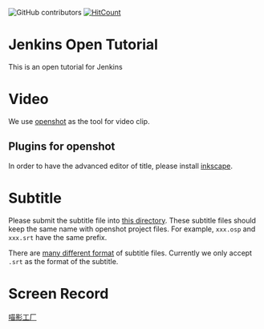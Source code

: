 ![GitHub contributors](https://img.shields.io/github/contributors/jenkins-zh/jenkins-open-tutorial)
[![HitCount](http://hits.dwyl.com/jenkins-zh/jenkins-open-tutorial.svg)](http://hits.dwyl.com/jenkins-zh/jenkins-open-tutorial)

# Jenkins Open Tutorial
This is an open tutorial for Jenkins

# Video
We use [openshot](https://github.com/OpenShot/openshot-qt) as the tool for video clip.

## Plugins for openshot
In order to have the advanced editor of title, please install [inkscape](https://inkscape.org/).

# Subtitle
Please submit the subtitle file into [this directory](openshot). These subtitle files should keep the same name with openshot project files. For example, `xxx.osp` and `xxx.srt` have the same prefix.

There are [many different format](https://en.wikipedia.org/wiki/Subtitles#Subtitle_formats) of subtitle files. Currently we only accept `.srt` as the format of the subtitle.

# Screen Record
[喵影工厂](https://miao.wondershare.cn/filmora-video-editor-ad.html)
